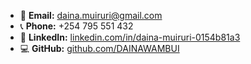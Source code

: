 - 📧 **Email:** [daina.muiruri@gmail.com](mailto:daina.muiruri@gmail.com)  
- 📞 **Phone:** +254 795 551 432  
- 💼 **LinkedIn:** [linkedin.com/in/daina-muiruri-0154b81a3](https://www.linkedin.com/in/daina-muiruri-0154b81a3/)  
- 💻 **GitHub:** [github.com/DAINAWAMBUI](https://github.com/DAINAWAMBUI)

